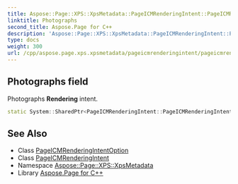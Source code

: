 ```yaml
---
title: Aspose::Page::XPS::XpsMetadata::PageICMRenderingIntent::PageICMRenderingIntentOption::Photographs field
linktitle: Photographs
second_title: Aspose.Page for C++
description: 'Aspose::Page::XPS::XpsMetadata::PageICMRenderingIntent::PageICMRenderingIntentOption::Photographs field. Photographs Rendering intent in C++.'
type: docs
weight: 300
url: /cpp/aspose.page.xps.xpsmetadata/pageicmrenderingintent/pageicmrenderingintentoption/photographs/
---
```

## Photographs field


Photographs **Rendering** intent.

```cpp
static System::SharedPtr<PageICMRenderingIntent::PageICMRenderingIntentOption> Aspose::Page::XPS::XpsMetadata::PageICMRenderingIntent::PageICMRenderingIntentOption::Photographs
```

## See Also

* Class [PageICMRenderingIntentOption](../)
* Class [PageICMRenderingIntent](../../)
* Namespace [Aspose::Page::XPS::XpsMetadata](../../../)
* Library [Aspose.Page for C++](../../../../)
